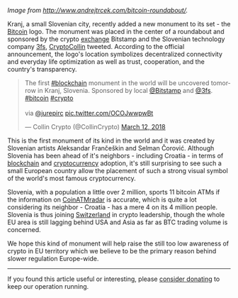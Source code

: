 _Image from http://www.andrejtrcek.com/bitcoin-roundabout/._

Kranj, a small Slovenian city, recently added a new monument to its set - the [Bitcoin][btc] logo. The monument was placed in the center of a roundabout and sponsored by the crypto [exchange][exc] Bitstamp and the Slovenian technology company [3fs], [CryptoCollin][collin] tweeted. According to the official announcement, the logo's location symbolizes decentralized connectivity and everyday life optimization as well as trust, cooperation, and the country's transparency. 

 <blockquote class="twitter-tweet" data-lang="en"><p lang="en" dir="ltr">The first <a href="https://twitter.com/hashtag/blockchain?src=hash&amp;ref_src=twsrc%5Etfw">#blockchain</a> monument in the world will be uncovered tomorrow in Kranj, Slovenia.  Sponsored by local <a href="https://twitter.com/Bitstamp?ref_src=twsrc%5Etfw">@Bitstamp</a> and <a href="https://twitter.com/3fs?ref_src=twsrc%5Etfw">@3fs</a>. <a href="https://twitter.com/hashtag/bitcoin?src=hash&amp;ref_src=twsrc%5Etfw">#bitcoin</a> <a href="https://twitter.com/hashtag/crypto?src=hash&amp;ref_src=twsrc%5Etfw">#crypto</a> <br><br>via <a href="https://twitter.com/jurepirc?ref_src=twsrc%5Etfw">@jurepirc</a> <a href="https://t.co/OCOJwwpwBt">pic.twitter.com/OCOJwwpwBt</a></p>&mdash; Collin Crypto (@CollinCrypto) <a href="https://twitter.com/CollinCrypto/status/973179144468094976?ref_src=twsrc%5Etfw">March 12, 2018</a></blockquote>
 <script async src="https://platform.twitter.com/widgets.js" charset="utf-8"></script>
 
 This is the first monument of its kind in the world and it was created by Slovenian artists Aleksandar Frančeškin and Selman Čorović. Although Slovenia has been ahead of it's neighbors - including Croatia - in terms of [blockchain][bc] and [cryptocurrency][cc] adoption, it's still surprising to see such a small European country allow the placement of such a strong visual symbol of the world's most famous cryptocurrency.
 
 Slovenia, with a population a little over 2 million, sports 11 bitcoin ATMs if the information on [CoinATMradar][atm] is accurate, which is quite a lot considering its neighbor - Croatia - has a mere 4 on its 4 million people. Slovenia is thus joining [Switzerland][švic] in crypto leadership, though the whole EU area is still lagging behind USA and Asia as far as BTC trading volume is concerned.
 
 We hope this kind of monument will help raise the still too low awareness of crypto in EU territory which we believe to be the primary reason behind slower regulation Europe-wide.
 
 ---

If you found this article useful or interesting, please [consider donating][donate] to keep our operation running.

[donate]: https://bitfalls.com/donate
 
 [btc]: https://bitfalls.com/hr/2017/09/01/send-receive-bitcoin/
 [bc]: https://bitfalls.com/hr/2017/08/20/blockchain-explained-blockchain-works/
 [atm]: https://bitfalls.com/hr/2017/09/01/send-receive-bitcoin/
 [exc]: https://bitfalls.com/hr/glossary/#exchange
 [švic]: https://bitfalls.com/hr/2018/02/20/switzerland-publishes-ico-regulations-crypto-token-classifications/
 [bitstamp]: https://www.bitstamp.net/
 [3fs]: http://3fs.si/
 [collin]: https://twitter.com/CollinCrypto/status/973179144468094976
 [cc]: https://bitfalls.com/hr/2017/08/20/cryptocurrency/
[link]: https://www.blockchainmonument.net/o-obelezju
